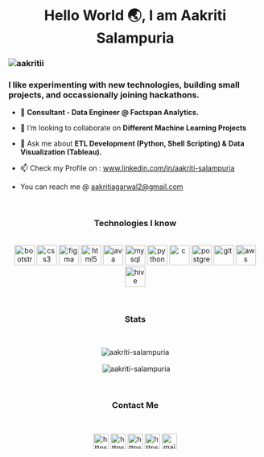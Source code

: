 
### <h1 align="center">Hello World :earth_asia:, I am Aakriti Salampuria</h1>
<h3 align="center>Curious Learner</h3>

<p align="left"> <img src="https://komarev.com/ghpvc/?username=aakritii" alt="aakritii" /> </p>
<h3>I like experimenting with new technologies, building small projects, and occassionally joining hackathons.</h3>

- 🌱 <b>Consultant - Data Engineer @ Factspan Analytics.</b>

- 👯 I’m looking to collaborate on <b>Different Machine Learning Projects</b>

- 💬 Ask me about <b>ETL Development (Python, Shell Scripting) & Data Visualization (Tableau).</b>

- 📫 Check my Profile on : www.linkedin.com/in/aakriti-salampuria

- You can reach me @ aakritiagarwal2@gmail.com
 
 <br>
 
<h3 align="center">Technologies I know</h3>
<p align="center">
  <br>
 
  <img src="https://devicons.github.io/devicon/devicon.git/icons/bootstrap/bootstrap-plain.svg" alt="bootstrap" width="40" height="40"/> 
  <img src="https://devicons.github.io/devicon/devicon.git/icons/css3/css3-original-wordmark.svg" alt="css3" width="40" height="40"/>  
  <img src="https://www.vectorlogo.zone/logos/figma/figma-icon.svg" alt="figma" width="40" height="40"/> 
  <img src="https://devicons.github.io/devicon/devicon.git/icons/html5/html5-original-wordmark.svg" alt="html5" width="40" height="40"/> 
  <img src="https://devicons.github.io/devicon/devicon.git/icons/java/java-original-wordmark.svg" alt="java" width="40" height="40"/> 
  <img src="https://devicons.github.io/devicon/devicon.git/icons/mysql/mysql-original-wordmark.svg" alt="mysql" width="40" height="40"/> 
  <img src="https://devicons.github.io/devicon/devicon.git/icons/python/python-original.svg" alt="python" width="40" height="40"/> 
  <img src="https://devicons.github.io/devicon/devicon.git/icons/c/c-original.svg" alt="c" width="40" height="40"/>
  <img src="https://devicons.github.io/devicon/devicon.git/icons/postgresql/postgresql-original.svg" alt="postgresql" width="40" height="40"/>
  <img src="https://www.vectorlogo.zone/logos/git-scm/git-scm-icon.svg" alt="git" width="40" height="40"/> 
  <img src="https://devicons.github.io/devicon/devicon.git/icons/amazonwebservices/amazonwebservices-original-wordmark.svg" alt="aws" width="40" height="40"/>
  <img src="https://www.vectorlogo.zone/logos/apache_hive/apache_hive-icon.svg" alt="hive" width="40" height="40"/>
 
  </p>

<br>
<h3 align="center">Stats</h3>
<br>

<p align="center"><img align="center" src="https://github-readme-stats.vercel.app/api/top-langs/?username=aakritii&layout=compact&hide=html&theme=dark" alt="aakriti-salampuria" /> </p>
<p align="center">&nbsp;<img align="center" src="https://github-readme-stats.vercel.app/api?username=aakritii&show_icons=true&count_private=true&theme=dark" alt="aakriti-salampuria" /></p>


<br>
<h3 align="center">Contact Me</h3>
<br>


<p align=" center">  
<a href="https://www.linkedin.com/in/aakriti-salampuria/" target="blank"><img align="center" src="https://cdn.jsdelivr.net/npm/simple-icons@3.0.1/icons/linkedin.svg" alt="https://www.linkedin.com/in/aakriti-salampuria/" height="30" width="30" /></a>
 <a href="https://www.kaggle.com/aakriti16" target="blank"><img align="center" src="https://cdn.jsdelivr.net/npm/simple-icons@3.0.1/icons/kaggle.svg" alt="https://www.kaggle.com/aakriti16" height="30" width="30" /></a>
<a href="https://www.facebook.com/aakritiiS/about" target="blank"><img align="center" src="https://cdn.jsdelivr.net/npm/simple-icons@3.0.1/icons/facebook.svg" alt="https://www.facebook.com/aakritiiS/about" height="30" width="30" /></a>
<a href="https://www.instagram.com/aakritisalampuria/?hl=en" target="blank"><img align="center" src="https://cdn.jsdelivr.net/npm/simple-icons@3.0.1/icons/instagram.svg" alt="https:https://www.instagram.com/aakritisalampuria/?hl=en" height="30" width="30" /></a>
 <a href="mailto:aakritiagarwal2@gmail.com" target="blank"><img align="center" src="https://cdn.jsdelivr.net/npm/simple-icons@3.0.1/icons/gmail.svg" alt="mailto:aakritiagarwal2@gmail.com" height="30" width="30" /></a>
</p>
